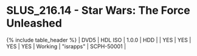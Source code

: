 # SLUS_216.14 - Star Wars: The Force Unleashed

{% include table_header %}
| DVD5 | HDL ISO | 1.0.0 | HDD |  | YES | YES | YES | YES | Working | "israpps" | SCPH-50001 |  
